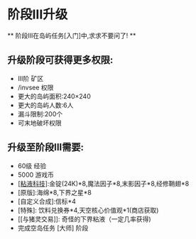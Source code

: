 # 阶段III升级

**  阶段III在岛屿任务\[入门\]中,求求不要问了! **  

## 升级阶段可获得更多权限:  
- III阶 矿区  
- /invsee 权限  
- 更大的岛屿面积:240×240  
- 更大的岛屿人数:6人  
- 漏斗限制:200个  
- 可末地破坏权限  

## 升级至阶段III需要:  
- 60级 经验  
- 5000 游戏币  
- [\[粘液科技\]](https://doc.skycraft.cn/plugins/slimefun):金锭\(24K\)\*8,魔法因子\*8,末影因子\*8,经修鞘翅\*8  
- \[原版\]:海绵\*8,下界之星\*8  
- \[自定义合成\]:信标\*4  
- \[特殊\]: 饮料兑换券\*4,天空核心价值观\*1(商店获取\)  
- [\[与猪灵交易\]]: 奇怪的下界粘液（一定几率获得)  
- 完成空岛任务 \[大师\] 阶段  
